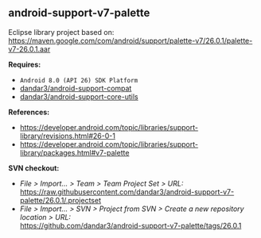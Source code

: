 ## android-support-v7-palette

Eclipse library project based on:<br/>
https://maven.google.com/com/android/support/palette-v7/26.0.1/palette-v7-26.0.1.aar

**Requires:**
- `Android 8.0 (API 26) SDK Platform`
- [dandar3/android-support-compat](https://github.com/dandar3/android-support-compat/tree/26.0.1)
- [dandar3/android-support-core-utils](https://github.com/dandar3/android-support-core-utils/tree/26.0.1)

**References:**
- https://developer.android.com/topic/libraries/support-library/revisions.html#26-0-1
- https://developer.android.com/topic/libraries/support-library/packages.html#v7-palette

**SVN checkout:**
- _File > Import... > Team > Team Project Set > URL:_<br/>
  https://raw.githubusercontent.com/dandar3/android-support-v7-palette/26.0.1/.projectset
- _File > Import... > SVN > Project from SVN > Create a new repository location > URL:_<br/> 
  https://github.com/dandar3/android-support-v7-palette/tags/26.0.1